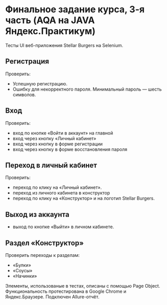 # Финальное задание курса, 3-я часть (AQA на JAVA Яндекс.Практикум)
Тесты UI веб-приложения Stellar Burgers на Selenium. 
## Регистрация
Проверить:
- Успешную регистрацию.
- Ошибку для некорректного пароля. Минимальный пароль — шесть символов.
## Вход
Проверить:
- вход по кнопке «Войти в аккаунт» на главной
- вход через кнопку «Личный кабинет»
- вход через кнопку в форме регистрации
- вход через кнопку в форме восстановления пароля
## Переход в личный кабинет 
Проверить:
- переход по клику на «Личный кабинет».
- переход из личного кабинета в конструктор 
- переход по клику на «Конструктор» и на логотип Stellar Burgers.
## Выход из аккаунта
- выход по кнопке «Выйти» в личном кабинете.
## Раздел «Конструктор»
Проверить переходы к разделам:
- «Булки»
- «Соусы»
- «Начинки»

Элементы, использованые в тестах, описаны с помощью Page Object. 
Функциональность протестирована в Google Chrome и Яндекс.Браузере. Подключен Allure-отчёт.
